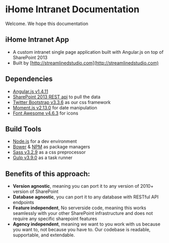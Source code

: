 # iHome Intranet Documentation
Welcome.  We hope this documentation

## iHome Intranet App

- A custom intranet single page application built with Angular.js on top of SharePoint 2013
- Built by [http://streamlinedstudio.com](http://streamlinedstudio.com)

## Dependencies
- [Angular.js v1.4.11](https://github.com/angular/angular.js)
- [SharePoint 2013 REST api](https://msdn.microsoft.com/en-us/library/office/jj860569.aspx) to pull the data
- [Twitter Bootstrap v3.3.6](https://github.com/twbs/bootstrap) as our css framework
- [Moment.js v2.13.0](https://github.com/moment/moment) for date manipulation
- [Font Awesome v4.6.3](http://fontawesome.io) for icons

## Build Tools
- [Node.js](https://nodejs.org/en) for a dev environment
- [Bower](https://bower.io/) & [NPM](https://www.npmjs.com/) as package managers
- [Sass v3.2.9](https://github.com/sass/sass) as a css preprocessor
- [Gulp v3.9.0](https://github.com/gulpjs/gulp) as a task runner

## Benefits of this approach:
- **Version agnostic**, meaning you can port it to any version of 2010+ version of SharePoint
- **Database agnostic**, you can port it to any database with RESTful API endpoints
- **Feature independent**, No serverside code, meaning this works seamlessly with your other SharePoint infrastructure and does not require any specific sharepoint features
- **Agency independent**, meaning we want to you work with us because you want to, not because you have to.  Our codebase is readable, supportable, and extendable.
